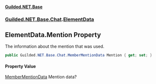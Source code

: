 
#### [Guilded.NET.Base](Guilded_NET_Base 'Guilded_NET_Base')
### [Guilded.NET.Base.Chat](Guilded_NET_Base#Guilded_NET_Base_Chat 'Guilded.NET.Base.Chat').[ElementData](ElementData 'Guilded.NET.Base.Chat.ElementData')
## ElementData.Mention Property
The information about the mention that was used.  
```csharp
public Guilded.NET.Base.Chat.MemberMentionData Mention { get; set; }
```

#### Property Value
[MemberMentionData](MemberMentionData 'Guilded.NET.Base.Chat.MemberMentionData')
Mention data?
